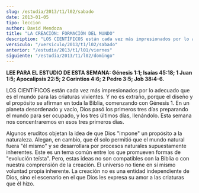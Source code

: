 ```yaml
---
slug: /estudia/2013/t1/l02/sabado
date: 2013-01-05
tipo: leccion
author: David Mendoza
title: "LA CREACIÓN: FORMACIÓN DEL MUNDO"
description: "LOS CIENTÍFICOS están cada vez más impresionados por lo adecuado que es el mundo para las criaturas vivientes. Y no es extraño, porque el diseño y el propósito se afirman en toda la Biblia, comenzando con Génesis 1. En un planeta desordenado y vacío, Dios pasó los primeros tres días preparando el mundo para ser ocupado, y los tres últimos días, llenándolo. Esta semana nos concentraremos en esos tres primeros días."
versiculo: "/versiculo/2013/t1/l02/sabado"
anterior: "/estudia/2013/t1/l01/viernes"
siguiente: "/estudia/2013/t1/l02/domingo"
---
```


**LEE PARA EL ESTUDIO DE ESTA SEMANA: Génesis 1:1; Isaías 45:18; 1 Juan 1:5; Apocalipsis 22:5; 2 Corintios 4:6; 2 Pedro 3:5; Job 38:4-6.**

LOS CIENTÍFICOS están cada vez más impresionados por lo adecuado que es el mundo para las criaturas vivientes. Y no es extraño, porque el diseño y el propósito se afirman en toda la Biblia, comenzando con Génesis 1. En un planeta desordenado y vacío, Dios pasó los primeros tres días preparando el mundo para ser ocupado, y los tres últimos días, llenándolo. Esta semana nos concentraremos en esos tres primeros días.

Algunos eruditos objetan la idea de que Dios "impone" un propósito a la naturaleza. Alegan, en cambio, que él solo permitió que el mundo natural fuera "él mismo" y se desarrollara por procesos naturales supuestamente inherentes. Este es un tema común entre los que promueven formas de "evolución teísta". Pero, estas ideas no son compatibles con la Biblia o con nuestra comprensión de la creación. El universo no tiene en sí mismo voluntad propia inherente. La creación no es una entidad independiente de Dios, sino el escenario en el que Dios les expresa su amor a las criaturas que él hizo.
